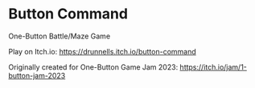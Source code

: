 # Button Command
One-Button Battle/Maze Game

Play on Itch.io: https://drunnells.itch.io/button-command

Originally created for One-Button Game Jam 2023: https://itch.io/jam/1-button-jam-2023

